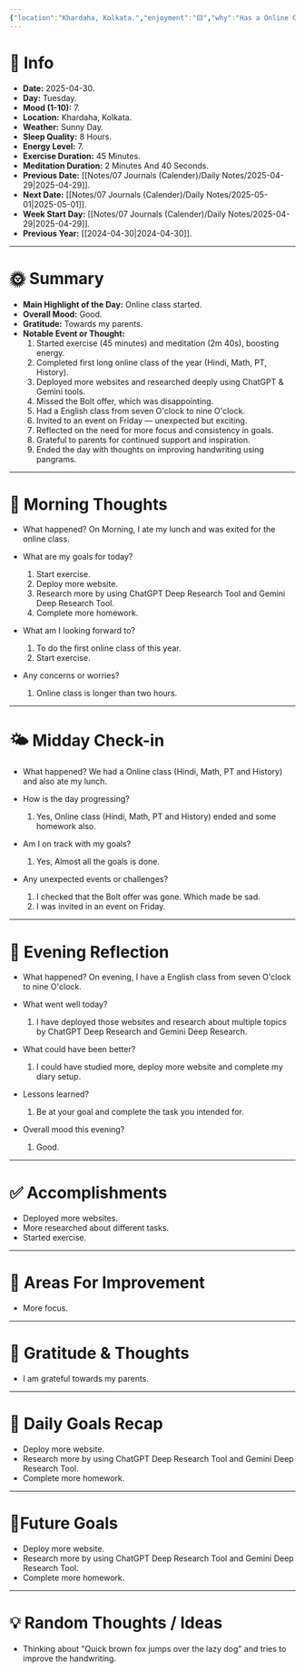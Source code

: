 ```yaml
---
{"location":"Khardaha, Kolkata.","enjoyment":"🟨","why":"Has a Online Class.","date":"2025-04-30","dg-publish":true,"dg-home":null,"tags":["dailyreviews"],"aliases":["The one where online class started."],"meditation":"1","exercise":"1","sleep_quality":"8 Hours","mood":"7","energy_level":"8","weather":"Sunny Day","permalink":"/notes/07-journals-calender/daily-notes/2025-04-29/","dgPassFrontmatter":true,"updated":"2025-05-19T10:27:31.149+05:30"}
---
```



# 📅 Info

- **Date:** 2025-04-30.
- **Day:** Tuesday.
- **Mood (1-10):** 7.
- **Location:** Khardaha, Kolkata.
- **Weather:** Sunny Day.
- **Sleep Quality:** 8 Hours.
- **Energy Level:** 7.
- **Exercise Duration:** 45 Minutes.
- **Meditation Duration:** 2 Minutes And 40 Seconds.
- **Previous Date:** [[Notes/07 Journals (Calender)/Daily Notes/2025-04-29\|2025-04-29]].
- **Next Date:** [[Notes/07 Journals (Calender)/Daily Notes/2025-05-01\|2025-05-01]].
- **Week Start Day:** [[Notes/07 Journals (Calender)/Daily Notes/2025-04-29\|2025-04-29]].
- **Previous Year:** [[2024-04-30\|2024-04-30]].

---

# 🌞 Summary

- **Main Highlight of the Day:** Online class started.
- **Overall Mood:** Good.
- **Gratitude:** Towards my parents.
- **Notable Event or Thought:** 
	1) Started exercise (45 minutes) and meditation (2m 40s), boosting energy.
	2) Completed first long online class of the year (Hindi, Math, PT, History).
	3) Deployed more websites and researched deeply using ChatGPT & Gemini tools.
	4) Missed the Bolt offer, which was disappointing.
	5) Had a English class from seven O'clock to nine O'clock.
	6) Invited to an event on Friday — unexpected but exciting.
	7) Reflected on the need for more focus and consistency in goals.
	8) Grateful to parents for continued support and inspiration.
	9) Ended the day with thoughts on improving handwriting using pangrams.

---

# 🧠 Morning Thoughts

- What happened? 
	On Morning, I ate my lunch and was exited for the online class.

- What are my goals for today?
	1) Start exercise.
	2) Deploy more website.
	3) Research more by using ChatGPT Deep Research Tool and Gemini Deep Research Tool.
	4) Complete more homework.

- What am I looking forward to?
	1) To do the first online class of this year.
	2) Start exercise.

- Any concerns or worries?
	1) Online class is longer than two hours.

---

# 🌤️ Midday Check-in

- What happened? 
	We had a Online class (Hindi, Math, PT and History) and also ate my lunch.
- How is the day progressing?
	1) Yes, Online class (Hindi, Math, PT and History) ended and some homework also.

- Am I on track with my goals?
	1) Yes, Almost all the goals is done.

- Any unexpected events or challenges?
	1) I checked that the Bolt offer was gone. Which made be sad.
	2) I was invited in an event on Friday.

---

# 🌙 Evening Reflection

- What happened? 
	On evening, I have a English class from seven O'clock to nine O'clock.

- What went well today?
	1) I have deployed those websites and research about multiple topics by ChatGPT Deep Research and Gemini Deep Research.

- What could have been better?
	1) I could have studied more, deploy more website and complete my diary setup.

- Lessons learned?
	1) Be at your goal and complete the task you intended for.

- Overall mood this evening?
	1) Good.

---

# ✅ Accomplishments

 - Deployed more websites.
 - More researched about different tasks.
 - Started exercise.

---

# 🔄 Areas For Improvement

 - More focus.

---

# 🙏 Gratitude & Thoughts

 - I am grateful towards my parents.

---

# 🎯 Daily Goals Recap

 - Deploy more website.
 - Research more by using ChatGPT Deep Research Tool and Gemini Deep Research Tool.
 - Complete more homework.

---

# 🌌Future Goals

- Deploy more website.
-  Research more by using ChatGPT Deep Research Tool and Gemini Deep Research Tool.
-  Complete more homework.

---

# 💡 Random Thoughts / Ideas

- Thinking about "Quick brown fox jumps over the lazy dog" and tries to improve the handwriting.